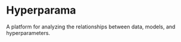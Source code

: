 # Hyperparama
A platform for analyzing the relationships between data, models, and hyperparameters.  

